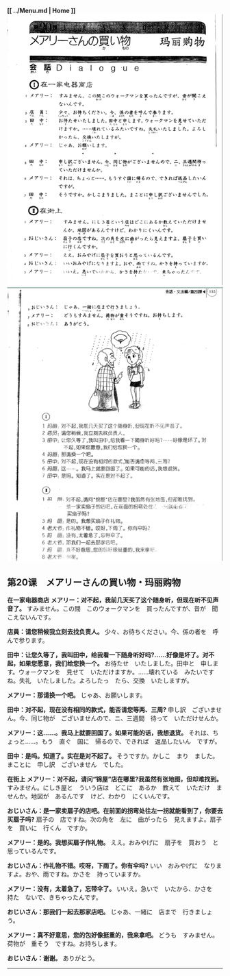 **[[ ../Menu.md | Home ]]**
![](src/20-1.PNG)
![](src/20-2.PNG)
## 第20课　メアリーさんの買い物・玛丽购物
**在一家电器商店**
**メアリー：对不起，我前几天买了这个随身听，但现在听不见声音了。**
すみません。この間　このウォークマンを　買ったんですが、音が　聞こえないんです。

**店員：请您稍候我立刻去找负责人。**
少々、お待ちください。今、係の者を　呼んで参ります。

**田中：让您久等了，我叫田中，给我看一下随身听好吗?......好像是坏了。对不起，如果您愿意，我们给您换一个。**
お待たせ　いたしました。田中と　申します。ウォークマンを　見せて　いただけますか。……壊れている　みたいですね。失礼　いたしました。よろしたっ　たら、交換　いたしますが。

**メアリー：那请换一个吧。**
じゃあ、お願いします。

**田中：对不起，现在没有相同的款式，能否请您等两、三周?**
申し訳　ございません。今、同じ物が　ございませんので、ニ、三週間　待って　いただけせんか。

**メアリー：这......。我马上就要回国了。如果可能的话，我想退货。**
それは、ちょっと……。もう　直ぐ　国に　帰るので、できれば　返品したいん　ですが。

**田中：是吗。知道了。实在是对不起了。**
そうですか。かしこ　まり　ました。まことに　申し訳　ございません　でした。

**在街上**
**メアリー：对不起，请问“锦屋”店在哪里?我虽然有张地图，但却难找到。**
すみません。にしき屋と　ういう店は　どこに　あるか　教えて　いただけ　ませんか。地図が　あるんです　けど、わかり　にくいんです。

**おじいさん：是一家卖扇子的店吧。在前面的拐弯处往左一拐就能看到了，你要去买扇子吗?**
扇子の　店ですね。次の角を　左に　曲がったら　見えますよ。扇子を　買いに　行くん　ですか。

**メアリー：是的。我想买扇子作礼物。**
ええ。おみやげに　扇子を　買おう　と思っているんです。

**おじいさん：作礼物不错。哎呀，下雨了。你有伞吗?**
いい　おみやげに　なりますよ。おや、雨ですね。かさを　持っていますか。

**メアリー：没有，太着急了，忘带伞了。**
いいえ。急いで　いたから、かさを　持た　ないで、きちゃったんです。

**おじいさん：那我们一起去那家店吧。**
じゃあ、一緒に　店まで　行きましょう。

**メアリー：真不好意思，您的包好像挺重的，我来拿吧。**
どうも　すみません。荷物が　重そう　ですね。お持ちします。

**おじいさん：谢谢。**
ありがとう。

---
